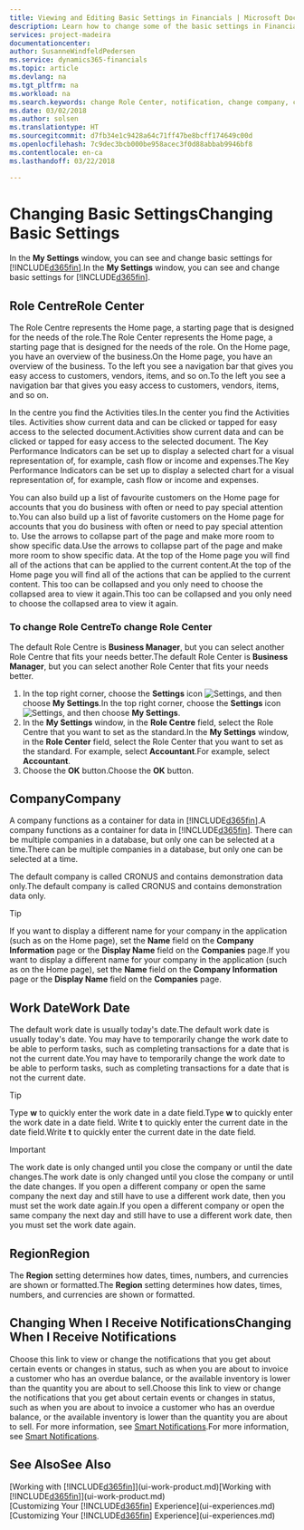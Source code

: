 ```yaml
---
title: Viewing and Editing Basic Settings in Financials | Microsoft Docs
description: Learn how to change some of the basic settings in Financials, for example, the Role Centre, company, or the work date.
services: project-madeira
documentationcenter: 
author: SusanneWindfeldPedersen
ms.service: dynamics365-financials
ms.topic: article
ms.devlang: na
ms.tgt_pltfrm: na
ms.workload: na
ms.search.keywords: change Role Center, notification, change company, change work date
ms.date: 03/02/2018
ms.author: solsen
ms.translationtype: HT
ms.sourcegitcommit: d7fb34e1c9428a64c71ff47be8bcff174649c00d
ms.openlocfilehash: 7c9dec3bcb000be958acec3f0d88abbab9946bf8
ms.contentlocale: en-ca
ms.lasthandoff: 03/22/2018

---
```

# <a name="changing-basic-settings"></a><span data-ttu-id="9c84c-103">Changing Basic Settings</span><span class="sxs-lookup"><span data-stu-id="9c84c-103">Changing Basic Settings</span></span>
<span data-ttu-id="9c84c-104">In the **My Settings** window, you can see and change basic settings for [!INCLUDE[d365fin](includes/d365fin_md.md)].</span><span class="sxs-lookup"><span data-stu-id="9c84c-104">In the **My Settings** window, you can see and change basic settings for [!INCLUDE[d365fin](includes/d365fin_md.md)].</span></span>  

## <a name="role-center"></a><span data-ttu-id="9c84c-105">Role Centre</span><span class="sxs-lookup"><span data-stu-id="9c84c-105">Role Center</span></span>
<span data-ttu-id="9c84c-106">The Role Centre represents the Home page, a starting page that is designed for the needs of the role.</span><span class="sxs-lookup"><span data-stu-id="9c84c-106">The Role Center represents the Home page, a starting page that is designed for the needs of the role.</span></span> <span data-ttu-id="9c84c-107">On the Home page, you have an overview of the business.</span><span class="sxs-lookup"><span data-stu-id="9c84c-107">On the Home page, you have an overview of the business.</span></span> <span data-ttu-id="9c84c-108">To the left you see a navigation bar that gives you easy access to customers, vendors, items, and so on.</span><span class="sxs-lookup"><span data-stu-id="9c84c-108">To the left you see a navigation bar that gives you easy access to customers, vendors, items, and so on.</span></span>

<span data-ttu-id="9c84c-109">In the centre you find the Activities tiles.</span><span class="sxs-lookup"><span data-stu-id="9c84c-109">In the center you find the Activities tiles.</span></span> <span data-ttu-id="9c84c-110">Activities show current data and can be clicked or tapped for easy access to the selected document.</span><span class="sxs-lookup"><span data-stu-id="9c84c-110">Activities show current data and can be clicked or tapped for easy access to the selected document.</span></span> <span data-ttu-id="9c84c-111">The Key Performance Indicators can be set up to display a selected chart for a visual representation of, for example, cash flow or income and expenses.</span><span class="sxs-lookup"><span data-stu-id="9c84c-111">The Key Performance Indicators can be set up to display a selected chart for a visual representation of, for example, cash flow or income and expenses.</span></span>

<span data-ttu-id="9c84c-112">You can also build up a list of favourite customers on the Home page for accounts that you do business with often or need to pay special attention to.</span><span class="sxs-lookup"><span data-stu-id="9c84c-112">You can also build up a list of favorite customers on the Home page for accounts that you do business with often or need to pay special attention to.</span></span> <span data-ttu-id="9c84c-113">Use the arrows to collapse part of the page and make more room to show specific data.</span><span class="sxs-lookup"><span data-stu-id="9c84c-113">Use the arrows to collapse part of the page and make more room to show specific data.</span></span> <span data-ttu-id="9c84c-114">At the top of the Home page you will find all of the actions that can be applied to the current content.</span><span class="sxs-lookup"><span data-stu-id="9c84c-114">At the top of the Home page you will find all of the actions that can be applied to the current content.</span></span> <span data-ttu-id="9c84c-115">This too can be collapsed and you only need to choose the collapsed area to view it again.</span><span class="sxs-lookup"><span data-stu-id="9c84c-115">This too can be collapsed and you only need to choose the collapsed area to view it again.</span></span>

### <a name="to-change-role-center"></a><span data-ttu-id="9c84c-116">To change Role Centre</span><span class="sxs-lookup"><span data-stu-id="9c84c-116">To change Role Center</span></span>
<span data-ttu-id="9c84c-117">The default Role Centre is **Business Manager**, but you can select another Role Centre that fits your needs better.</span><span class="sxs-lookup"><span data-stu-id="9c84c-117">The default Role Center is **Business Manager**, but you can select another Role Center that fits your needs better.</span></span>
1. <span data-ttu-id="9c84c-118">In the top right corner, choose the **Settings** icon ![Settings](media/ui-experience/settings_icon_small.png "Settings icon for role center"), and then choose **My Settings**.</span><span class="sxs-lookup"><span data-stu-id="9c84c-118">In the top right corner, choose the **Settings** icon ![Settings](media/ui-experience/settings_icon_small.png "Settings icon for role center"), and then choose **My Settings**.</span></span>
2. <span data-ttu-id="9c84c-119">In the **My Settings** window, in the **Role Centre** field, select the Role Centre that you want to set as the standard.</span><span class="sxs-lookup"><span data-stu-id="9c84c-119">In the **My Settings** window, in the **Role Center** field, select the Role Center that you want to set as the standard.</span></span> <span data-ttu-id="9c84c-120">For example, select **Accountant**.</span><span class="sxs-lookup"><span data-stu-id="9c84c-120">For example, select **Accountant**.</span></span>
3. <span data-ttu-id="9c84c-121">Choose the **OK** button.</span><span class="sxs-lookup"><span data-stu-id="9c84c-121">Choose the **OK** button.</span></span>

## <a name="company"></a><span data-ttu-id="9c84c-122">Company</span><span class="sxs-lookup"><span data-stu-id="9c84c-122">Company</span></span>
<span data-ttu-id="9c84c-123">A company functions as a container for data in [!INCLUDE[d365fin](includes/d365fin_md.md)].</span><span class="sxs-lookup"><span data-stu-id="9c84c-123">A company functions as a container for data in [!INCLUDE[d365fin](includes/d365fin_md.md)].</span></span> <span data-ttu-id="9c84c-124">There can be multiple companies in a database, but only one can be selected at a time.</span><span class="sxs-lookup"><span data-stu-id="9c84c-124">There can be multiple companies in a database, but only one can be selected at a time.</span></span>

<span data-ttu-id="9c84c-125">The default company is called CRONUS and contains demonstration data only.</span><span class="sxs-lookup"><span data-stu-id="9c84c-125">The default company is called CRONUS and contains demonstration data only.</span></span>

> [!TIP]  
>   <span data-ttu-id="9c84c-126">If you want to display a different name for your company in the application (such as on the Home page), set the **Name** field on the **Company Information** page or the **Display Name** field on the **Companies** page.</span><span class="sxs-lookup"><span data-stu-id="9c84c-126">If you want to display a different name for your company in the application (such as on the Home page), set the **Name** field on the **Company Information** page or the **Display Name** field on the **Companies** page.</span></span>  

## <a name="work-date"></a><span data-ttu-id="9c84c-127">Work Date</span><span class="sxs-lookup"><span data-stu-id="9c84c-127">Work Date</span></span>
<span data-ttu-id="9c84c-128">The default work date is usually today's date.</span><span class="sxs-lookup"><span data-stu-id="9c84c-128">The default work date is usually today's date.</span></span> <span data-ttu-id="9c84c-129">You may have to temporarily change the work date to be able to perform tasks, such as completing transactions for a date that is not the current date.</span><span class="sxs-lookup"><span data-stu-id="9c84c-129">You may have to temporarily change the work date to be able to perform tasks, such as completing transactions for a date that is not the current date.</span></span>

> [!TIP]  
>   <span data-ttu-id="9c84c-130">Type **w** to quickly enter the work date in a date field.</span><span class="sxs-lookup"><span data-stu-id="9c84c-130">Type **w** to quickly enter the work date in a date field.</span></span> <span data-ttu-id="9c84c-131">Write **t** to quickly enter the current date in the date field.</span><span class="sxs-lookup"><span data-stu-id="9c84c-131">Write **t** to quickly enter the current date in the date field.</span></span>

> [!IMPORTANT]  
>   <span data-ttu-id="9c84c-132">The work date is only changed until you close the company or until the date changes.</span><span class="sxs-lookup"><span data-stu-id="9c84c-132">The work date is only changed until you close the company or until the date changes.</span></span> <span data-ttu-id="9c84c-133">If you open a different company or open the same company the next day and still have to use a different work date, then you must set the work date again.</span><span class="sxs-lookup"><span data-stu-id="9c84c-133">If you open a different company or open the same company the next day and still have to use a different work date, then you must set the work date again.</span></span>

## <a name="region"></a><span data-ttu-id="9c84c-134">Region</span><span class="sxs-lookup"><span data-stu-id="9c84c-134">Region</span></span>
<span data-ttu-id="9c84c-135">The **Region** setting determines how dates, times, numbers, and currencies are shown or formatted.</span><span class="sxs-lookup"><span data-stu-id="9c84c-135">The **Region** setting determines how dates, times, numbers, and currencies are shown or formatted.</span></span>   

## <a name="changing-when-i-receive-notifications"></a><span data-ttu-id="9c84c-136">Changing When I Receive Notifications</span><span class="sxs-lookup"><span data-stu-id="9c84c-136">Changing When I Receive Notifications</span></span>
<span data-ttu-id="9c84c-137">Choose this link to view or change the notifications that you get about certain events or changes in status, such as when you are about to invoice a customer who has an overdue balance, or the available inventory is lower than the quantity you are about to sell.</span><span class="sxs-lookup"><span data-stu-id="9c84c-137">Choose this link to view or change the notifications that you get about certain events or changes in status, such as when you are about to invoice a customer who has an overdue balance, or the available inventory is lower than the quantity you are about to sell.</span></span> <span data-ttu-id="9c84c-138">For more information, see [Smart Notifications](ui-smart-notifications.md).</span><span class="sxs-lookup"><span data-stu-id="9c84c-138">For more information, see [Smart Notifications](ui-smart-notifications.md).</span></span>

## <a name="see-also"></a><span data-ttu-id="9c84c-139">See Also</span><span class="sxs-lookup"><span data-stu-id="9c84c-139">See Also</span></span>
<span data-ttu-id="9c84c-140">[Working with [!INCLUDE[d365fin](includes/d365fin_md.md)]](ui-work-product.md)</span><span class="sxs-lookup"><span data-stu-id="9c84c-140">[Working with [!INCLUDE[d365fin](includes/d365fin_md.md)]](ui-work-product.md)</span></span>  
<span data-ttu-id="9c84c-141">[Customizing Your [!INCLUDE[d365fin](includes/d365fin_md.md)] Experience](ui-experiences.md)</span><span class="sxs-lookup"><span data-stu-id="9c84c-141">[Customizing Your [!INCLUDE[d365fin](includes/d365fin_md.md)] Experience](ui-experiences.md)</span></span>  

